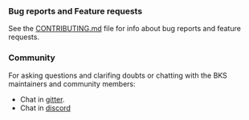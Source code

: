 ### Bug reports and Feature requests

See the [CONTRIBUTING.md](CONTRIBUTING.md) file for info about bug reports and feature requests.

### Community

For asking questions and clarifing doubts or chatting with the BKS maintainers and community members:

- Chat in [gitter](https://gitter.im/Readme-Workflows/recent-activity).
- Chat in [discord](https://discord.gg/BxNXeanT8k)
